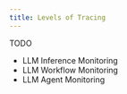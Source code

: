 ```yaml
---
title: Levels of Tracing
---
```


TODO
- LLM Inference Monitoring
- LLM Workflow Monitoring
- LLM Agent Monitoring